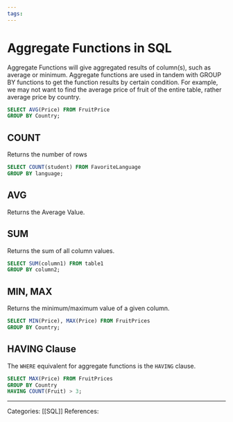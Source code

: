 ```yaml
---
tags:
---
```

# Aggregate Functions in SQL
Aggregate Functions will give aggregated results of column(s), such as average or minimum. Aggregate functions are used in tandem with GROUP BY functions to get the function results by certain condition. For example, we may not want to find the average price of fruit of the entire table, rather average price by country.
```SQL
SELECT AVG(Price) FROM FruitPrice
GROUP BY Country;
```

## COUNT
Returns the number of rows
```SQL
SELECT COUNT(student) FROM FavoriteLanguage
GROUP BY language;
```
## AVG
Returns the Average Value.
## SUM
Returns the sum of all column values.
```SQL
SELECT SUM(column1) FROM table1
GROUP BY column2;
```
## MIN, MAX
Returns the minimum/maximum value of a given column.
```SQL
SELECT MIN(Price), MAX(Price) FROM FruitPrices
GROUP BY Country;
```

## HAVING Clause
The `WHERE` equivalent for aggregate functions is the `HAVING` clause.
```SQL
SELECT MAX(Price) FROM FruitPrices
GROUP BY Country
HAVING COUNT(Fruit) > 3;
```



---
Categories: [[SQL]]
References:
